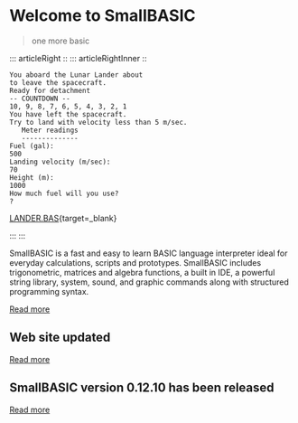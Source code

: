 # Welcome to SmallBASIC

> one more basic

::: articleRight ::
::: articleRightInner ::

```
You aboard the Lunar Lander about
to leave the spacecraft.
Ready for detachment
-- COUNTDOWN --
10, 9, 8, 7, 6, 5, 4, 3, 2, 1
You have left the spacecraft.
Try to land with velocity less than 5 m/sec.
   Meter readings
   --------------
Fuel (gal):
500
Landing velocity (m/sec):
70
Height (m):
1000
How much fuel will you use?
?
```

[LANDER.BAS](https://www.ioccc.org/1990/LANDER.BAS){target=_blank}

:::
:::

SmallBASIC is a fast and easy to learn BASIC language interpreter ideal for everyday calculations, scripts and prototypes. SmallBASIC includes trigonometric, matrices and algebra functions, a built in IDE, a powerful string library, system, sound, and graphic commands along with structured programming syntax.

[Read more](/pages/guide.html)

## Web site updated

[Read more](/posts/2018-29-03.html)

## SmallBASIC version 0.12.10 has been released

[Read more](/posts/2017-24-12-1.html)
